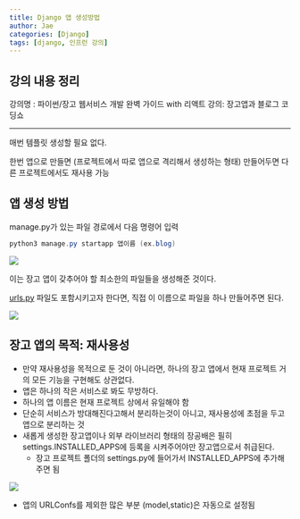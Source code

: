 ```yaml
---
title: Django 앱 생성방법
author: Jae
categories: [Django]
tags: [django, 인프런 강의]
---
```


## 강의 내용 정리

강의명 : 파이썬/장고 웹서비스 개발 완벽 가이드 with 리액트
강의: 장고앱과 블로그 코딩쇼

---

매번 템플릿 생성할 필요 없다.

한번 앱으로 만들면 (프로젝트에서 따로 앱으로 격리해서 생성하는 형태) 만들어두면 다른 프로젝트에서도 재사용 가능

## 앱 생성 방법

manage.py가 있는 파일 경로에서 다음 명령어 입력

```powershell
python3 manage.py startapp 앱이름 (ex.blog)
```

![](https://velog.velcdn.com/images/a87380/post/8465df67-77ad-4f9f-89ab-9214dc55baed/image.png)

이는 장고 앱이 갖추어야 할 최소한의 파일들을 생성해준 것이다.

[urls.py](http://urls.py/) 파일도 포함시키고자 한다면, 직접 이 이름으로 파일을 하나 만들어주면 된다.

![](https://velog.velcdn.com/images/a87380/post/1b457046-1fd1-4b08-bb6c-be2664cd0ec1/image.png)

## 장고 앱의 목적: 재사용성

- 만약 재사용성을 목적으로 둔 것이 아니라면, 하나의 장고 앱에서 현재 프로젝트 거의 모든 기능을 구현해도 상관없다.
- 앱은 하나의 작은 서비스로 봐도 무방하다.
- 하나의 앱 이름은 현재 프로젝트 상에서 유일해야 함
- 단순히 서비스가 방대해진다고해서 분리하는것이 아니고, 재사용성에 초점을 두고 앱으로 분리하는 것
- 새롭게 생성한 장고앱이나 외부 라이브러리 형태의 장공배은 필히 settings.INSTALLED_APPS에 등록을 시켜주어야만 장고앱으로서 취급된다.
  - 장고 프로젝트 폴더의 settings.py에 들어가서 INSTALLED_APPS에 추가해주면 됨

![](https://velog.velcdn.com/images/a87380/post/277cf636-48b0-4d3a-aa4f-1dead3fd22d7/image.png)

- 앱의 URLConfs를 제외한 많은 부분 (model,static)은 자동으로 설정됨
